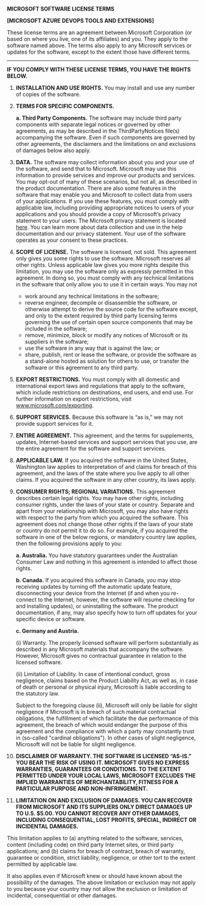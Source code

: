 **MICROSOFT SOFTWARE LICENSE TERMS**

**[MICROSOFT AZURE DEVOPS TOOLS AND EXTENSIONS]**

These license terms are an agreement between Microsoft Corporation (or based on where you live, one of its affiliates) and you. They apply to the software named above. The terms also apply to any Microsoft services or updates for the software, except to the extent those have different terms.

---

**IF YOU COMPLY WITH THESE LICENSE TERMS, YOU HAVE THE RIGHTS BELOW.**

1.	**INSTALLATION AND USE RIGHTS.**
	You may install and use any number of copies of the software.

2.	**TERMS FOR SPECIFIC COMPONENTS.**

	**a. Third Party Components.** The software may include third party components with separate legal notices or governed by other agreements, as may be described in the ThirdPartyNotices file(s) accompanying the software. Even if such components are governed by other agreements, the disclaimers and the limitations on and exclusions of damages below also apply.

3.	**DATA.** The software may collect information about you and your use of the software, and send that to Microsoft. Microsoft may use this information to provide services and improve our products and services.  You may opt-out of many of these scenarios, but not all, as described in the product documentation.  There are also some features in the software that may enable you and Microsoft to collect data from users of your applications. If you use these features, you must comply with applicable law, including providing appropriate notices to users of your applications and you should provide a copy of Microsoft’s privacy statement to your users.  The Microsoft privacy statement is located [here](https://go.microsoft.com/fwlink/?LinkID=824704). You can learn more about data collection and use in the help documentation and our privacy statement. Your use of the software operates as your consent to these practices.

4.	**SCOPE OF LICENSE.** The software is licensed, not sold. This agreement only gives you some rights to use the software. Microsoft reserves all other rights. Unless applicable law gives you more rights despite this limitation, you may use the software only as expressly permitted in this agreement. In doing so, you must comply with any technical limitations in the software that only allow you to use it in certain ways. You may not

	- 	work around any technical limitations in the software;
	- 	reverse engineer, decompile or disassemble the software, or otherwise attempt to derive the source code for the software except, and only to the extent required by third party licensing terms governing the use of certain open source components that may be included in the software;
	- 	remove, minimize, block or modify any notices of Microsoft or its suppliers in the software; 
	- 	use the software in any way that is against the law; or
	- 	share, publish, rent or lease the software, or provide the software as a stand-alone hosted as solution for others to use, or transfer the software or this agreement to any third party.

5.	**EXPORT RESTRICTIONS.** You must comply with all domestic and international export laws and regulations that apply to the software, which include restrictions on destinations, end users, and end use. For further information on export restrictions, visit www.microsoft.com/exporting. 

6.	**SUPPORT SERVICES.** Because this software is “as is,” we may not provide support services for it.

7.	**ENTIRE AGREEMENT.** This agreement, and the terms for supplements, updates, Internet-based services and support services that you use, are the entire agreement for the software and support services.

8.	**APPLICABLE LAW.** If you acquired the software in the United States, Washington law applies to interpretation of and claims for breach of this agreement, and the laws of the state where you live apply to all other claims. If you acquired the software in any other country, its laws apply.

9.	**CONSUMER RIGHTS; REGIONAL VARIATIONS.** This agreement describes certain legal rights. You may have other rights, including consumer rights, under the laws of your state or country. Separate and apart from your relationship with Microsoft, you may also have rights with respect to the party from which you acquired the software. This agreement does not change those other rights if the laws of your state or country do not permit it to do so. For example, if you acquired the software in one of the below regions, or mandatory country law applies, then the following provisions apply to you:

	**a. Australia.** You have statutory guarantees under the Australian Consumer Law and nothing in this agreement is intended to affect those rights.

	**b. Canada.** If you acquired this software in Canada, you may stop receiving updates by turning off the automatic update feature, disconnecting your device from the Internet (if and when you re-connect to the Internet, however, the software will resume checking for and installing updates), or uninstalling the software. The product documentation, if any, may also specify how to turn off updates for your specific device or software.

	**c. Germany and Austria.**

	(i)	Warranty. The properly licensed software will perform substantially as described in any Microsoft materials that accompany the software. However, Microsoft gives no contractual guarantee in relation to the licensed software.

	(ii)	Limitation of Liability. In case of intentional conduct, gross negligence, claims based on the Product Liability Act, as well as, in case of death or personal or physical injury, Microsoft is liable according to the statutory law.

	Subject to the foregoing clause (ii), Microsoft will only be liable for slight negligence if Microsoft is in breach of such material contractual obligations, the fulfillment of which facilitate the due performance of this agreement, the breach of which would endanger the purpose of this agreement and the compliance with which a party may constantly trust in (so-called "cardinal obligations"). In other cases of slight negligence, Microsoft will not be liable for slight negligence.

10.	**DISCLAIMER OF WARRANTY. THE SOFTWARE IS LICENSED “AS-IS.” YOU BEAR THE RISK OF USING IT. MICROSOFT GIVES NO EXPRESS WARRANTIES, GUARANTEES OR CONDITIONS. TO THE EXTENT PERMITTED UNDER YOUR LOCAL LAWS, MICROSOFT EXCLUDES THE IMPLIED WARRANTIES OF MERCHANTABILITY, FITNESS FOR A PARTICULAR PURPOSE AND NON-INFRINGEMENT.**

11.	**LIMITATION ON AND EXCLUSION OF DAMAGES. YOU CAN RECOVER FROM MICROSOFT AND ITS SUPPLIERS ONLY DIRECT DAMAGES UP TO U.S. $5.00. YOU CANNOT RECOVER ANY OTHER DAMAGES, INCLUDING CONSEQUENTIAL, LOST PROFITS, SPECIAL, INDIRECT OR INCIDENTAL DAMAGES.**

This limitation applies to (a) anything related to the software, services, content (including code) on third party Internet sites, or third party applications; and (b) claims for breach of contract, breach of warranty, guarantee or condition, strict liability, negligence, or other tort to the extent permitted by applicable law.

It also applies even if Microsoft knew or should have known about the possibility of the damages. The above limitation or exclusion may not apply to you because your country may not allow the exclusion or limitation of incidental, consequential or other damages.
